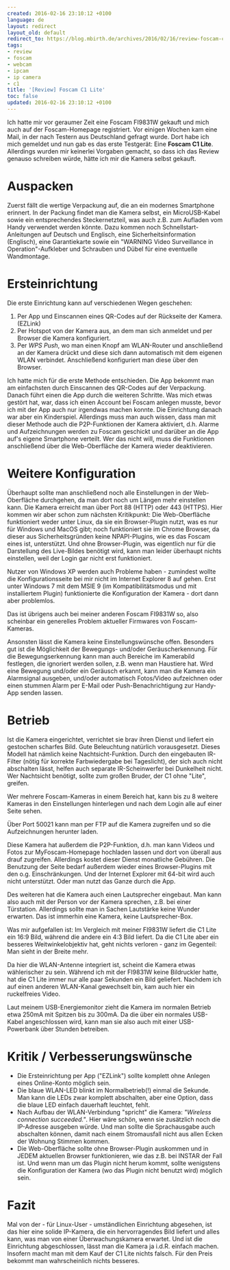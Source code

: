 ```yaml
---
created: 2016-02-16 23:10:12 +0100
language: de
layout: redirect
layout_old: default
redirect_to: https://blog.mbirth.de/archives/2016/02/16/review-foscam-c1-lite-de.html
tags:
- review
- foscam
- webcam
- ipcam
- ip camera
- c1
title: '[Review] Foscam C1 Lite'
toc: false
updated: 2016-02-16 23:10:12 +0100
---
```


Ich hatte mir vor geraumer Zeit eine Foscam FI9831W gekauft und mich auch auf
der Foscam-Homepage registriert. Vor einigen Wochen kam eine Mail, in der nach
Testern aus Deutschland gefragt wurde. Dort habe ich mich gemeldet und nun gab
es das erste Testgerät: Eine **Foscam C1 Lite**. Allerdings wurden mir keinerlei
Vorgaben gemacht, so dass ich das Review genauso schreiben würde, hätte ich mir
die Kamera selbst gekauft.


Auspacken
=========

Zuerst fällt die wertige Verpackung auf, die an ein modernes Smartphone
erinnert. In der Packung findet man die Kamera selbst, ein MicroUSB-Kabel sowie
ein entsprechendes Steckernetzteil, was auch z.B. zum Aufladen vom Handy
verwendet werden könnte. Dazu kommen noch Schnellstart-Anleitungen auf Deutsch
und Englisch, eine Sicherheitsinformation (Englisch), eine Garantiekarte sowie
ein "WARNING Video Surveillance in Operation"-Aufkleber und Schrauben und Dübel
für eine eventuelle Wandmontage.


Ersteinrichtung
===============

Die erste Einrichtung kann auf verschiedenen Wegen geschehen:

1. Per App und Einscannen eines QR-Codes auf der Rückseite der Kamera. (EZLink)
2. Per Hotspot von der Kamera aus, an dem man sich anmeldet und per Browser
   die Kamera konfiguriert.
3. Per *WPS Push*, wo man einen Knopf am WLAN-Router und anschließend an der
   Kamera drückt und diese sich dann automatisch mit dem eigenen WLAN verbindet.
   Anschließend konfiguriert man diese über den Browser.

Ich hatte mich für die erste Methode entschieden. Die App bekommt man am
einfachsten durch Einscannen des QR-Codes auf der Verpackung. Danach führt
einen die App durch die weiteren Schritte. Was mich etwas gestört hat, war,
dass ich einen Account bei Foscam anlegen musste, bevor ich mit der App auch
nur irgendwas machen konnte. Die Einrichtung danach war aber ein Kinderspiel.
Allerdings muss man auch wissen, dass man mit dieser Methode auch die
P2P-Funktionen der Kamera aktiviert, d.h. Alarme und Aufzeichnungen werden zu
Foscam geschickt und darüber an die App auf's eigene Smartphone verteilt. Wer
das nicht will, muss die Funktionen anschließend über die Web-Oberfläche der
Kamera wieder deaktivieren.


Weitere Konfiguration
=====================

Überhaupt sollte man anschließend noch alle Einstellungen in der Web-Oberfläche
durchgehen, da man dort noch um Längen mehr einstellen kann. Die Kamera erreicht
man über Port 88 (HTTP) oder 443 (HTTPS). Hier kommen wir aber schon zum
nächsten Kritikpunkt: Die Web-Oberfläche funktioniert weder unter Linux, da sie
ein Browser-Plugin nutzt, was es nur für Windows und MacOS gibt; noch
funktioniert sie im Chrome Browser, da dieser aus Sicherheitsgründen keine
NPAPI-Plugins, wie es das Foscam eines ist, unterstützt. Und ohne Browser-Plugin,
was eigentlich nur für die Darstellung des Live-Bildes benötigt wird, kann man
leider überhaupt nichts einstellen, weil der Login gar nicht erst funktioniert.

Nutzer von Windows XP werden auch Probleme haben - zumindest wollte die
Konfigurationsseite bei mir nicht im Internet Explorer 8 auf gehen. Erst unter
Windows 7 mit dem MSIE 9 (im Kompatibilitätsmodus und mit installiertem Plugin)
funktionierte die Konfiguration der Kamera - dort dann aber problemlos.

Das ist übrigens auch bei meiner anderen Foscam FI9831W so, also scheinbar ein
generelles Problem aktueller Firmwares von Foscam-Kameras.

Ansonsten lässt die Kamera keine Einstellungswünsche offen. Besonders gut ist
die Möglichkeit der Bewegungs- und/oder Geräuscherkennung. Für die
Bewegungserkennung kann man auch Bereiche im Kamerabild festlegen, die ignoriert
werden sollen, z.B. wenn man Haustiere hat. Wird eine Bewegung und/oder ein
Geräusch erkannt, kann man die Kamera ein Alarmsignal ausgeben, und/oder
automatisch Fotos/Video aufzeichnen oder einen stummen Alarm per E-Mail oder
Push-Benachrichtigung zur Handy-App senden lassen.


Betrieb
=======

Ist die Kamera eingerichtet, verrichtet sie brav ihren Dienst und liefert ein
gestochen scharfes Bild. Gute Beleuchtung natürlich vorausgesetzt. Dieses Modell
hat nämlich keine Nachtsicht-Funktion. Durch den eingebauten IR-Filter (nötig
für korrekte Farbwiedergabe bei Tageslicht), der sich auch nicht abschalten
lässt, helfen auch separate IR-Scheinwerfer bei Dunkelheit nicht. Wer Nachtsicht
benötigt, sollte zum großen Bruder, der C1 ohne "Lite", greifen.

Wer mehrere Foscam-Kameras in einem Bereich hat, kann bis zu 8 weitere Kameras
in den Einstellungen hinterlegen und nach dem Login alle auf einer Seite sehen.

Über Port 50021 kann man per FTP auf die Kamera zugreifen und so die
Aufzeichnungen herunter laden.

Diese Kamera hat außerdem die P2P-Funktion, d.h. man kann Videos und Fotos zur
MyFoscam-Homepage hochladen lassen und dort von überall aus drauf zugreifen.
Allerdings kostet dieser Dienst monatliche Gebühren. Die Benutzung der Seite
bedarf außerdem wieder eines Browser-Plugins mit den o.g. Einschränkungen. Und
der Internet Explorer mit 64-bit wird auch nicht unterstützt. Oder man nutzt
das Ganze durch die App.

Des weiteren hat die Kamera auch einen Lautsprecher eingebaut. Man kann also
auch mit der Person vor der Kamera sprechen, z.B. bei einer Türstation.
Allerdings sollte man in Sachen Lautstärke keine Wunder erwarten. Das ist
immerhin eine Kamera, keine Lautsprecher-Box.

Was mir aufgefallen ist: Im Vergleich mit meiner FI9831W liefert die C1 Lite ein
16:9 Bild, während die andere ein 4:3 Bild liefert. Da die C1 Lite aber ein
besseres Weitwinkelobjektiv hat, geht nichts verloren - ganz im Gegenteil: Man
sieht in der Breite mehr.

Da hier die WLAN-Antenne integriert ist, scheint die Kamera etwas wählerischer
zu sein. Während ich mit der FI9831W keine Bildruckler hatte, hat die C1 Lite
immer nur alle paar Sekunden ein Bild geliefert. Nachdem ich auf einen anderen
WLAN-Kanal gewechselt bin, kam auch hier ein ruckelfreies Video.

Laut meinem USB-Energiemonitor zieht die Kamera im normalen Betrieb etwa 250mA
mit Spitzen bis zu 300mA. Da die über ein normales USB-Kabel angeschlossen wird,
kann man sie also auch mit einer USB-Powerbank über Stunden betreiben.


Kritik / Verbesserungswünsche
=============================

* Die Ersteinrichtung per App ("EZLink") sollte komplett ohne Anlegen eines
  Online-Konto möglich sein.
* Die blaue WLAN-LED blinkt im Normalbetrieb(!) einmal die Sekunde. Man kann
  die LEDs zwar komplett abschalten, aber eine Option, dass die blaue LED
  einfach dauerhaft leuchtet, fehlt.
* Nach Aufbau der WLAN-Verbindung "spricht" die Kamera: _"Wireless connection
  succeeded."_. Hier wäre schön, wenn sie zusätzlich noch die IP-Adresse
  ausgeben würde. Und man sollte die Sprachausgabe auch abschalten können,
  damit nach einem Stromausfall nicht aus allen Ecken der Wohnung Stimmen
  kommen.
* Die Web-Oberfläche sollte ohne Browser-Plugin auskommen und in JEDEM aktuellen
  Browser funktionieren, wie das z.B. bei INSTAR der Fall ist. Und wenn man um
  das Plugin nicht herum kommt, sollte wenigstens die Konfiguration der Kamera
  (wo das Plugin nicht benutzt wird) möglich sein.


Fazit
=====

Mal von der - für Linux-User - umständlichen Einrichtung abgesehen, ist das hier
eine solide IP-Kamera, die ein hervorragendes Bild liefert und alles kann, was
man von einer Überwachungskamera erwartet. Und ist die Einrichtung
abgeschlossen, lässt man die Kamera ja i.d.R. einfach machen. Insofern macht man
mit dem Kauf der C1 Lite nichts falsch. Für den Preis bekommt man wahrscheinlich
nichts besseres.